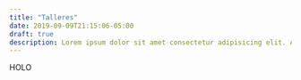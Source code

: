```yaml
---
title: "Talleres"
date: 2019-09-09T21:15:06-05:00
draft: true
description: Lorem ipsum dolor sit amet consectetur adipisicing elit. Asperiores a reprehenderit voluptatibus. Nam, dolore. Officia, labore iusto, possimus modi
---
```


HOLO